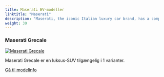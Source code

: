 ```yaml
---
title: Maserati EV-modeller
linktitle: "Maserati"
description: "Maserati, the iconic Italian luxury car brand, has a comprehensive EV strategy as part of its commitment to electrification and sustainable growth. The brand has confirmed its dedication to a 100% Engineered and Made in Italy strategic plan, which is focused on bold electrification. Maserati is the first Italian luxury brand to develop and produce all-electric vehicles, and it's driving through a sustainable long-term profitable growth plan centered on consistent brand and product evolution."
weight: 30
---
```

<!-- markdownlint-disable MD033 -->
<!-- markdownlint-disable MD010 -->


<div class="container p-3 mb-4 bg-body-tertiary rounded border">
<h3> Maserati Grecale</h3>
	<div class="row">
		<div class="col col-12 col-md-6">
			<a href="grecale"><img src="https://media.evkx.net/multimedia/models/maserati/grecale/grecale_folgore/main_1_st.jpg" class="img-fluid" alt="Maserati Grecale" ></a>
		</div>
		<div class="col col-12 col-md-6">
<p>
Maserati Grecale er en luksus-SUV tilgængelig i 1 varianter.
</p>
	<a href="grecale/" class="btn btn-outline-primary" role="button">Gå til modelinfo</a>
		</div>
	</div>
</div>
